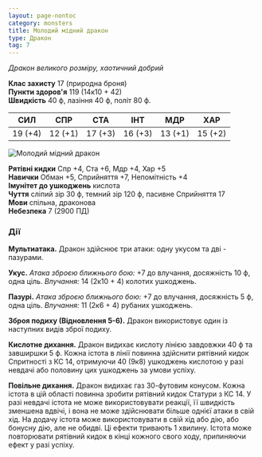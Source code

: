 ```yaml
---
layout: page-nontoc
category: monsters
title: Молодий мідний дракон
type: Дракон
tag: 7
---
```


_Дракон великого розміру, хаотичний добрий_

**Клас захисту** 17 (природна броня)    
**Пункти здоров'я** 119 (14к10 + 42)    
**Швидкість** 40 ф, лазіння 40 ф, політ 80 ф.

| СИЛ     | СПР     | СТА     | ІНТ     | МДР     | ХАР     |
| ------- | ------- | ------- | ------- | ------- | ------- |
| 19 (+4) | 12 (+1) | 17 (+3) | 16 (+3) | 13 (+1) | 15 (+2) |

![Молодий мідний дракон](https://www.dndbeyond.com/avatars/thumbnails/30782/533/1000/1000/638061965515055582.png)

**Рятівні кидки** Спр +4, Ста +6, Мдр +4, Хар +5    
**Навички** Обман +5, Сприйняття +7, Непомітність +4    
**Імунітет до ушкоджень** кислота    
**Чуття** сліпий зір 30 ф, темний зір 120 ф, пасивне Сприйняття 17    
**Мови** спільна, драконова    
**Небезпека** 7 (2900 ПД)

### Дії
**Мультиатака.** Дракон здійснює три атаки: одну укусом та дві - пазурами.    

**Укус.** _Атака зброєю ближнього бою:_ +7 до влучання, досяжність 10 ф, одна ціль. _Влучання:_ 14 (2к10 + 4) колотих ушкоджень.    

**Пазурі.** _Атака зброєю ближнього бою:_ +7 до влучання, досяжність 5 ф, одна ціль. _Влучання:_ 11 (2к6 + 4) рубаних ушкоджень.    

**Зброя подиху (Відновлення 5-6).** Дракон використовує один із наступних видів зброї подиху.    

**Кислотне дихання.** Дракон видихає кислоту лінією завдовжки 40 ф та завширшки 5 ф. Кожна істота в лінії повинна здійснити рятівний кидок Спритності з КС 14, отримуючи 40 (9к8) ушкоджень кислотою у разі невдачі або половину цих ушкоджень за умови успіху.    

**Повільне дихання.** Дракон видихає газ 30-футовим конусом. Кожна істота в цій області повинна зробити рятівний кидок Статури з КС 14. У разі невдачі істота не може використовувати реакції, її швидкість зменшена вдвічі, і вона не може здійснювати більше однієї атаки в свій хід. На додачу істота може використовувати в свій хід або дію, або бонусну дію, але не обидві. Ці ефекти тривають 1 хвилину. Істота може повторювати рятівний кидок в кінці кожного свого ходу, припиняючи ефект у разі успіху.
